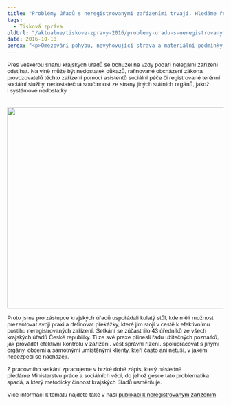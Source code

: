```yaml
---
title: "Problémy úřadů s neregistrovanými zařízeními trvají. Hledáme řešení"
tags:
  - Tisková zpráva
oldUrl: "/aktualne/tiskove-zpravy-2016/problemy-uradu-s-neregistrovanymi-zarizenimi-trvaji-hledame-reseni"
date: 2016-10-18
perex: "<p>Omezování pohybu, nevyhovující strava a materiální podmínky, špatné zacházení, neoprávněné nakládání s léky. To jsou jen některé z problémů, které s sebou přináší neoprávněné poskytování sociálních služeb (tzv. neregistrované domovy pro seniory). S těmito zařízeními se denně potýkají krajské úřady, které mají ze zákona provozovatele zařízení stíhat za správní delikt neoprávněného poskytování sociálních služeb. </p>"
---
```


<!-- imported from the old website -->

<p class="MsoNormal"><span style="font-family: Tahoma, sans-serif; font-size: 10pt;">Přes veškerou snahu krajských úřadů se bohužel ne vždy podaří nelegální
zařízení odstíhat. Na vině může být nedostatek důkazů, rafinované obcházení
zákona provozovatelů těchto zařízení pomocí asistentů sociální péče či
registrované terénní sociální služby, nedostatečná součinnost ze strany jiných
státních orgánů, jakož i systémové nedostatky.</span></p><p class="MsoNormal"> <img src="https://www.ochrance.cz/uploads/RTEmagicC_DSC_4737_e_web_01.jpg.jpg" width="623" height="467" alt="" /></p>

<p class="MsoNormal"><span style="font-size: 10pt; font-family: Tahoma, sans-serif;">Proto jsme pro zástupce krajských úřadů uspořádali kulatý stůl,
kde měli možnost prezentovat svoji praxi a definovat překážky, které jim stojí
v cestě k efektivnímu postihu neregistrovaných zařízení. Setkání se zúčastnilo
43 úředníků ze všech krajských úřadů České republiky. Ti ze své praxe přinesli
řadu užitečných poznatků, jak provádět efektivní kontrolu v zařízení, vést
správní řízení, spolupracovat s jinými orgány, obcemi a samotnými umístěnými
klienty, kteří často ani netuší, v jakém nebezpečí se nacházejí.</span><span style="font-family: Tahoma, sans-serif; font-size: 10pt;"> </span></p>

<p class="MsoNormal"><span style="font-size: 10pt; font-family: Tahoma, sans-serif;">Z pracovního setkání zpracujeme v brzké době zápis, který následně
předáme Ministerstvu práce a sociálních věcí, do jehož gesce tato
problematika spadá, a který metodicky činnost krajských úřadů usměrňuje. </span><span style="font-family: Tahoma, sans-serif; font-size: 10pt;"> </span></p>

<p class="MsoNormal"><span style="font-size: 10pt; font-family: Tahoma, sans-serif;">Více informací k tématu najdete také v naší <a href="http://www.ochrance.cz/fileadmin/user_upload/ochrana_osob/ZARIZENI/Socialni_sluzby/SZ-Neregistrovana_web.pdf" target="_blank">publikaci k
neregistrovaným zařízením</a>.</span></p>

